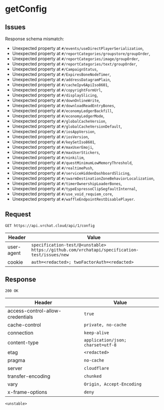 # getConfig

## Issues
Response schema mismatch:
* Unexpected property at ``#/events/useDirectPlayerSerialization``,
* Unexpected property at ``#/reportCategories/groupstore/groupOrder``,
* Unexpected property at ``#/reportCategories/image/groupOrder``,
* Unexpected property at ``#/reportCategories/text/groupOrder``,
* Unexpected property at ``#/CampaignStatus``,
* Unexpected property at ``#/ExpiresBoneNodeTimer``,
* Unexpected property at ``#/addressDatagramPlain``,
* Unexpected property at ``#/cacheIpv6ApiIso8601``,
* Unexpected property at ``#/copyrightFormUrl``,
* Unexpected property at ``#/displaySlicing``,
* Unexpected property at ``#/downOnlineWrite``,
* Unexpected property at ``#/downloadReadEntryBones``,
* Unexpected property at ``#/economyLedgerBackfill``,
* Unexpected property at ``#/economyLedgerMode``,
* Unexpected property at ``#/globalCacheVersion``,
* Unexpected property at ``#/globalCacheVersionDefault``,
* Unexpected property at ``#/iosAppVersion``,
* Unexpected property at ``#/iosVersion``,
* Unexpected property at ``#/keySetIso8601``,
* Unexpected property at ``#/maxUserEmoji``,
* Unexpected property at ``#/maxUserStickers``,
* Unexpected property at ``#/ninkilim``,
* Unexpected property at ``#/questMinimumLowMemoryThreshold``,
* Unexpected property at ``#/realtimePush``,
* Unexpected property at ``#/serviceHiddenDashboardSlicing``,
* Unexpected property at ``#/swarmDestinationZoneBehaviorLocalization``,
* Unexpected property at ``#/timerOwnershipLoaderBones``,
* Unexpected property at ``#/typeEspressoClipSegfaultInternal``,
* Unexpected property at ``#/use_void_requiem_core``,
* Unexpected property at ``#/waffleEndpointRestDisablePlayer``.
## Request
`GET https://api.vrchat.cloud/api/1/config`

| Header | Value |
| ------ | ----- |
| user-agent | `specification-test/@<unstable> https://github.com/vrchatapi/specification-test/issues/new` |
| cookie | `auth=<redacted>; twoFactorAuth=<redacted>` |


## Response
`200 OK`

| Header | Value |
| ------ | ----- |
| access-control-allow-credentials | `true` |
| cache-control | `private, no-cache` |
| connection | `keep-alive` |
| content-type | `application/json; charset=utf-8` |
| etag | `<redacted>` |
| pragma | `no-cache` |
| server | `cloudflare` |
| transfer-encoding | `chunked` |
| vary | `Origin, Accept-Encoding` |
| x-frame-options | `deny` |

```jsonc
<unstable>
```

